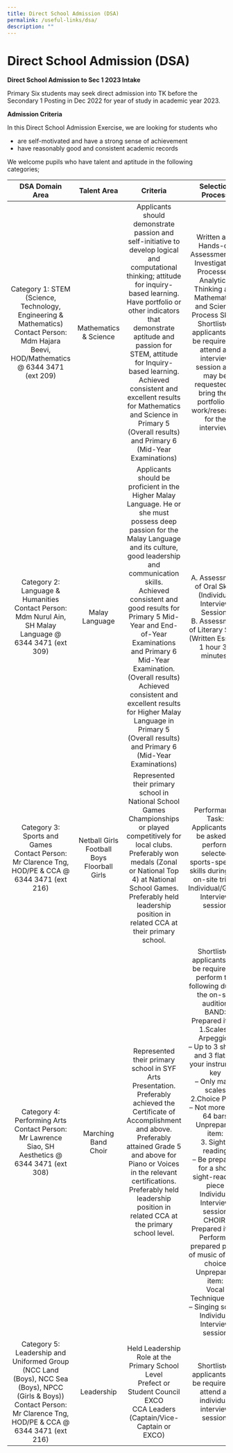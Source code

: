 ```yaml
---
title: Direct School Admission (DSA)
permalink: /useful-links/dsa/
description: ""
---
```

# Direct School Admission (DSA)
**Direct School Admission to Sec 1 2023 Intake**

Primary Six students may seek direct admission into TK before the Secondary 1 Posting in Dec 2022 for year of study in academic year 2023.

**Admission Criteria**

In this Direct School Admission Exercise, we are looking for students who

*   are self-motivated and have a strong sense of achievement
*   have reasonably good and consistent academic records

We welcome pupils who have talent and aptitude in the following categories;

|                                                                               DSA Domain Area                                                                               |                    Talent Area                    |                                                                                                                                                                                                                                      Criteria                                                                                                                                                                                                                                     |                                                                                                                                                                                                                                                                                     Selection Process                                                                                                                                                                                                                                                                                    |
|:---------------------------------------------------------------------------------------------------------------------------------------------------------------------------:|:-------------------------------------------------:|:---------------------------------------------------------------------------------------------------------------------------------------------------------------------------------------------------------------------------------------------------------------------------------------------------------------------------------------------------------------------------------------------------------------------------------------------------------------------------------:|:----------------------------------------------------------------------------------------------------------------------------------------------------------------------------------------------------------------------------------------------------------------------------------------------------------------------------------------------------------------------------------------------------------------------------------------------------------------------------------------------------------------------------------------------------------------------------------------:|
| Category 1: STEM (Science, Technology, Engineering & Mathematics)<br>Contact Person:<br>Mdm Hajara Beevi, HOD/Mathematics @ 6344 3471 (ext 209)                             |               Mathematics & Science               | Applicants should demonstrate passion and self-initiative to develop logical and computational thinking; attitude for inquiry-based learning.<br>Have portfolio or other indicators that demonstrate aptitude and passion for STEM, attitude for Inquiry-based learning.<br>Achieved consistent and excellent results for Mathematics and Science in Primary 5 (Overall results) and Primary 6 (Mid-Year Examinations)                                                            | Written and Hands-on Assessment on Investigation Processes, Analytical Thinking and Mathematics and Science Process Skills.<br>Shortlisted applicants will be required to attend an interview session and may be requested to bring their portfolio of work/research for the interview.                                                                                                                                                                                                                                                                                                  |
| Category 2:  Language & Humanities<br>Contact Person:<br>Mdm Nurul Ain, SH Malay Language @ 6344 3471 (ext 309)<br>                                                         |                   Malay Language                  | Applicants should be proficient in the Higher Malay Language. He or she must possess deep passion for the Malay Language and its culture, good leadership and communication skills.<br>Achieved consistent and good results for Primary 5 Mid-Year and End-of-Year Examinations and Primary 6 Mid-Year Examination. (Overall results)<br>Achieved consistent and excellent results for Higher Malay Language in Primary 5 (Overall results) and Primary 6 (Mid-Year Examinations) | A. Assessment of Oral Skills (Individual Interview Session)<br>B. Assessment of Literary Skills (Written Essay – 1 hour 30 minutes)                                                                                                                                                                                                                                                                                                                                                                                                                                                      |
| Category 3: Sports and Games<br>Contact Person:<br>Mr Clarence Tng, HOD/PE & CCA @ 6344 3471 (ext 216)                                                                      | Netball Girls<br>Football Boys<br>Floorball Girls | Represented their primary school in National School Games Championships or played competitively for local clubs.<br>Preferably won medals (Zonal or National Top 4) at National School Games.<br>Preferably held leadership position in related CCA at their primary school.                                                                                                                                                                                                      | Performance Task:<br>Applicants will be asked to perform selected sports-specific skills during the on-site trials.<br>Individual/Group Interview session                                                                                                                                                                                                                                                                                                                                                                                                                                |
| Category 4: Performing Arts<br>Contact Person:<br>Mr Lawrence Siao, SH Aesthetics @       6344 3471 (ext 308)                                                               | Marching Band<br>Choir                            | Represented their primary school in SYF Arts Presentation.<br>Preferably achieved the Certificate of Accomplishment and above.<br>Preferably attained Grade 5 and above for Piano or Voices in the relevant certifications.<br>Preferably held leadership position in related CCA at the primary school level.                                                                                                                                                                    | Shortlisted applicants will be required to perform the following during the on-site audition<br>BAND:<br>Prepared item:<br>1.Scales / Arpeggios<br>– Up to 3 sharps and 3 flats in your instrument key<br>– Only major scales<br>2.Choice Piece – Not more than 64 bars<br>Unprepared item:<br>3. Sight-reading<br>– Be prepared for a short sight-reading piece<br>Individual Interview session<br>CHOIR:<br>Prepared item:<br>Perform a prepared piece of music of your choice<br>Unprepared item:<br>Vocal Technique Test        <br>– Singing scales<br>Individual Interview session |
| Category 5: Leadership and Uniformed Group (NCC Land (Boys), NCC Sea (Boys), NPCC (Girls & Boys))<br>Contact Person:<br>Mr Clarence Tng, HOD/PE & CCA @ 6344 3471 (ext 216) | Leadership                                        | Held Leadership Role at the Primary School Level<br>Prefect or Student Council EXCO<br>CCA Leaders (Captain/Vice-Captain or EXCO)                         | Shortlisted applicants will be required to attend an individual interview session.                 |